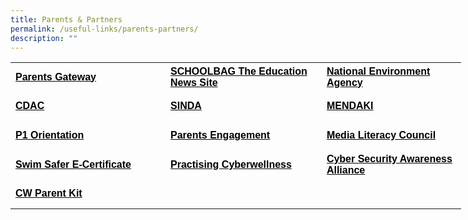 ```yaml
---
title: Parents & Partners
permalink: /useful-links/parents-partners/
description: ""
---
```

<table style="border-collapse: collapse; width: 541pt;" border="0" width="720" cellspacing="0" cellpadding="0"><colgroup><col style="mso-width-source: userset; mso-width-alt: 9142; width: 188pt;" width="250" /> <col style="mso-width-source: userset; mso-width-alt: 9106; width: 187pt;" width="249" /> <col style="mso-width-source: userset; mso-width-alt: 8082; width: 166pt;" width="221" /></colgroup>
<tbody>
<tr style="mso-height-source: userset; height: 35.1pt; mso-yfti-firstrow: yes; mso-yfti-irow: 0;">
<td class="xl65" style="height: 35.1pt; width: 188pt;" width="250" height="46"><strong><span style="color: #000000;"><a style="color: #000000;" href="../../../parents-gateway/" target="_blank"><span style="font-size: 12pt; text-decoration: none; font-family: Arial, sans-serif;">Parents Gateway</span></a></span></strong></td>
<td class="xl65" style="border-left: none; width: 187pt;" width="249"><strong><span style="color: #000000;"><a style="color: #000000;" href="https://www.schoolbag.edu.sg/" target="_blank"><span style="font-size: 12pt; text-decoration: none; font-family: Arial, sans-serif;">SCHOOLBAG The Education News Site</span></a></span></strong></td>
<td class="xl65" style="border-left: none; width: 166pt;" width="221"><strong><span style="color: #000000;"><a style="color: #000000;" href="https://www.nea.gov.sg/" target="_blank"><span style="font-size: 12pt; text-decoration: none; font-family: Arial, sans-serif;">National Environment Agency</span></a></span></strong></td>
</tr>
<tr style="mso-height-source: userset; height: 35.1pt; mso-yfti-irow: 1;">
<td class="xl65" style="height: 35.1pt; border-top: none; width: 188pt;" width="250" height="46"><strong><span style="color: #000000;"><a style="color: #000000;" href="https://www.cdac.org.sg/" target="_blank"><span style="font-size: 12pt; text-decoration: none; font-family: Arial, sans-serif;">CDAC</span></a></span></strong></td>
<td class="xl65" style="border-top: none; border-left: none; width: 187pt;" width="249"><strong><span style="color: #000000;"><a style="color: #000000;" href="https://www.sinda.org.sg/" target="_blank"><span style="font-size: 12pt; text-decoration: none; font-family: Arial, sans-serif;">SINDA</span></a></span></strong></td>
<td class="xl65" style="border-top: none; border-left: none; width: 166pt;" width="221"><strong><span style="color: #000000;"><a style="color: #000000;" href="https://www.mendaki.org.sg/" target="_blank"><span style="font-size: 12pt; text-decoration: none; font-family: Arial, sans-serif;">MENDAKI</span></a></span></strong></td>
</tr>
<tr style="mso-height-source: userset; height: 35.1pt; mso-yfti-irow: 2;">
<td class="xl65" style="height: 35.1pt; border-top: none; width: 188pt;" width="250" height="46"><strong><span style="color: #000000;"><a style="color: #000000;" href="https://sites.google.com/moe.edu.sg/sqps-p1-e-orientation/home" target="_blank"><span style="font-size: 12pt; text-decoration: none; font-family: Arial, sans-serif;">P1 Orientation</span></a></span></strong></td>
<td class="xl65" style="border-top: none; border-left: none; width: 187pt;" width="249"><strong><span style="color: #000000;"><a style="color: #000000;" href="https://sites.google.com/moe.edu.sg/shuqun-primary-presentations/home" target="_blank"><span style="font-size: 12pt; text-decoration: none; font-family: Arial, sans-serif;">Parents Engagement</span></a></span></strong></td>
<td class="xl65" style="border-top: none; border-left: none; width: 166pt;" width="221"><strong><span style="color: #000000;"><a style="color: #000000;" href="https://www.betterinternet.sg/" target="_blank"><span style="font-size: 12pt; text-decoration: none; font-family: Arial, sans-serif;">Media Literacy Council</span></a></span></strong></td>
</tr>
<tr style="mso-height-source: userset; height: 35.1pt; mso-yfti-irow: 3;">
<td class="xl65" style="height: 35.1pt; border-top: none; width: 188pt;" width="250" height="46"><strong><span style="color: #000000;"><a style="color: #000000;" href="https://moe-shuqunpri-staging.netlify.app/files/Swim-Safer-E-Certificate-User-Guide-For-Parents_compressed.pdf" target="_blank"><span style="font-size: 12pt; text-decoration: none; font-family: Arial, sans-serif;">Swim Safer E-Certificate</span></a></span></strong></td>
<td class="xl65" style="border-top: none; border-left: none; width: 187pt;" width="249"><strong><span style="color: #000000;"><a style="color: #000000;" href="https://www.moe.gov.sg/education-in-sg/our-programmes/cyber-wellness" target="_blank"><span style="font-size: 12pt; text-decoration: none; font-family: Arial, sans-serif;">Practising Cyberwellness</span></a></span></strong></td>
<td class="xl65" style="border-top: none; border-left: none; width: 166pt;" width="221"><strong><span style="color: #000000;"><a style="color: #000000;" href="https://www.csa.gov.sg/gosafeonline/go-safe-for-me/for-parents" target="_blank"><span style="font-size: 12pt; text-decoration: none; font-family: Arial, sans-serif;">Cyber Security Awareness Alliance</span></a></span></strong></td>
</tr>
<tr style="mso-height-source: userset; height: 35.1pt; mso-yfti-irow: 4; mso-yfti-lastrow: yes;">
<td class="xl65" style="height: 35.1pt; border-top: none; width: 188pt;" width="250" height="46"><strong><span style="color: #000000;"><a style="color: #000000;" href="https://www.moe.gov.sg/-/media/files/parent-kit/parent-kit---raising-a-digitally-smart-child.pdf" target="_blank"><span style="font-size: 12pt; text-decoration: none; font-family: Arial, sans-serif;">CW Parent Kit</span></a></span></strong></td>
<td class="xl65" style="border-top: none; border-left: none; width: 187pt;" width="249">&nbsp;</td>
<td class="xl65" style="border-top: none; border-left: none; width: 166pt;" width="221">&nbsp;</td>
</tr>
</tbody>
</table>